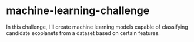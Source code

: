 # machine-learning-challenge
In this challenge, I'll create machine learning models capable of classifying candidate exoplanets from a dataset based on certain features.
